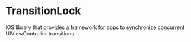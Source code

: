 TransitionLock
==============

iOS library that provides a framework for apps to synchronize concurrent UIViewController transitions
